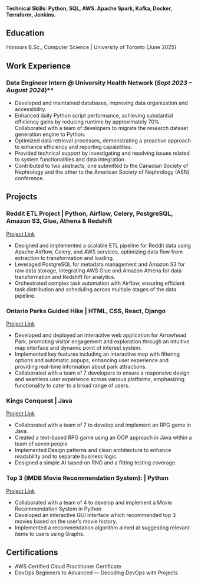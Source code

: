 #### Technical Skills: Python, SQL, AWS. Apache Spark, Kafka, Docker, Terraform, Jenkins. 

## Education
Honours B.Sc., Computer Science | University of Toronto (June 2025)

## Work Experience
### Data Engineer Intern @ University Health Network (_Sept 2023 – August 2024_)**
- Developed and maintained databases, improving data organization and accessibility.
- Enhanced daily Python script performance, achieving substantial efficiency gains by reducing runtime by
approximately 70%. Collaborated with a team of developers to migrate the research dataset generation
engine to Python.
- Optimized data retrieval processes, demonstrating a proactive approach to enhance efficiency and reporting
capabilities.
- Provided technical support by investigating and resolving issues related to system functionalities and data
integration.
- Contributed to two abstracts, one submitted to the Canadian Society of Nephrology and the other to the
American Society of Nephrology (ASN) conference.

## Projects
### Reddit ETL Project | Python, Airflow, Celery, PostgreSQL, Amazon S3, Glue, Athena & Redshift
[Project Link](https://github.com/asm675/Reddit-Data-Eng.git)
- Designed and implemented a scalable ETL pipeline for Reddit data using Apache Airflow, Celery, and AWS
services, optimizing data flow from extraction to transformation and loading.
- Leveraged PostgreSQL for metadata management and Amazon S3 for raw data storage, integrating AWS Glue and
Amazon Athena for data transformation and Redshift for analytics.
- Orchestrated complex task automation with Airflow, ensuring efficient task distribution and scheduling across
multiple stages of the data pipeline.

### Ontario Parks Guided Hike | HTML, CSS, React, Django
[Project Link](https://www.mdpi.com/1424-8220/22/11/4240)

- Developed and deployed an interactive web application for Arrowhead Park, promoting visitor engagement and
exploration through an intuitive map interface and dynamic point of interest system.
- Implemented key features including an interactive map with filtering options and automatic popups, enhancing user
experience and providing real-time information about park attractions.
- Collaborated with a team of 7 developers to ensure a responsive design and seamless user experience across various
platforms, emphasizing functionality to cater to a broad range of users.

### Kings Conquest | Java
[Project Link](https://www.mdpi.com/1424-8220/22/11/4240)
- Collaborated with a team of 7 to develop and implement an RPG game in Java.
- Created a text-based RPG game using an OOP approach in Java within a team of seven people
- Implemented Design patterns and clean architecture to enhance readability and to separate business logic.
- Designed a simple AI based on RNG and a fitting testing coverage.

### Top 3 (IMDB Movie Recommendation System): | Python
[Project Link](https://www.mdpi.com/1424-8220/22/11/4240)
-  Collaborated with a team of 4 to develop and implement a Movie Recommendation System in Python
-  Developed an interactive GUI interface which recommended top 3 movies based on the user’s movie history.
-  Implemented a recommendation algorithm aimed at suggesting relevant items to users using Graphs.


## Certifications
- AWS Certified Cloud Practitioner Certificate
- DevOps Beginners to Advanced — Decoding DevOps with Projects
